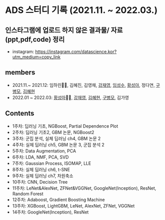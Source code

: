 # ADS 스터디 기록 (2021.11. ~ 2022.03.)

## 인스타그램에 업로드 하지 않은 결과물/ 자료(ppt,pdf,code) 정리
 * instagram: https://instagram.com/datascience.kor?utm_medium=copy_link

## members
- 2021.11.~ 2021.12: 임하린👸🏻, 김혜진, 김영채, [강재영](https://github.com/JAE-YOUNG-KANG), [임성수](https://github.com/dschomme), [황성아](https://github.com/SungaHwang), 정다연, [구병모](https://github.com/Koo-bm), [김혜현](https://github.com/K-hyeon)
- 2022.01 ~ 2022.03: [황성아](https://github.com/SungaHwang)👸🏻, [강재영](https://github.com/JAE-YOUNG-KANG), [김혜현](https://github.com/K-hyeon), [구병모](https://github.com/Koo-bm), 김가영

## Contents
- 1주차: 딥러닝 기초, NGBoost, Partial Dependence Plot
- 2주차: 딥러닝 기초2, GBM 논문, NGBoost2
- 3주차: 군집 분석, 실체 딥러닝 ch4, GBM 논문 2
- 4주차: 실체 딥러닝 ch5, GBM 논문 3, 군집 분석 2
- 5주차: Data Augmentation, PCA
- 6주차: LDA, NMF, PCA, SVD
- 7주차: Gaussian Process, ISOMAP, LLE
- 8주차: 실체 딥러닝 ch6, t-SNE
- 9주차: 실체 딥러닝 ch7, 차원축소 
- 10주차: CNN, Decision Tree
- 11주차: LeNet&AlexNet, ZFNet&VGGNet, GoogleNet(Inception), ResNet, Random Forest
- 12주차: Adaboost, Gradient Boosting Machine
- 13주차: XGBoost, LightGBM, LeNet, AlexNet, ZFNet, VGGNet
- 14주차: GoogleNet(Inception), ResNet
